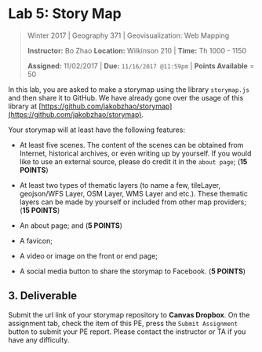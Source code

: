 # Lab 5: Story Map

> Winter 2017 | Geography 371 | Geovisualization: Web Mapping
>
> **Instructor:** Bo Zhao  **Location:** Wilkinson 210 | **Time:** Th 1000 - 1150
>
> **Assigned:** 11/02/2017 | **Due:** `11/16/2017 @11:59pm` | **Points Available** = 50

In this lab, you are asked to make a storymap using the library `storymap.js` and then share it to GitHub. We have already gone over the usage of this library at [https://github.com/jakobzhao/storymap](https://github.com/jakobzhao/storymap).

Your storymap will at least have the following features:

- At least five scenes. The content of the scenes can be obtained from Internet, historical archives, or even writing up by yourself. If you would like to use an external source, please do credit it in the `about page`; (**15 POINTS**)

- At least two types of thematic layers (to name a few, tileLayer, geojson/WFS Layer, OSM Layer, WMS Layer and etc.). These thematic layers can be made by yourself or included from other map providers; (**15 POINTS**)
- An about page; and (**5 POINTS**)
- A favicon;
- A video or image on the front or end page;
- A social media button to share the storymap to Facebook. (**5 POINTS**)


## 3. Deliverable

Submit the url link of your storymap repository to **Canvas Dropbox**. On the assignment tab,  check the item of this PE, press the `Submit Assignment` button to submit your PE report. Please contact the instructor or TA if you have any difficulty.